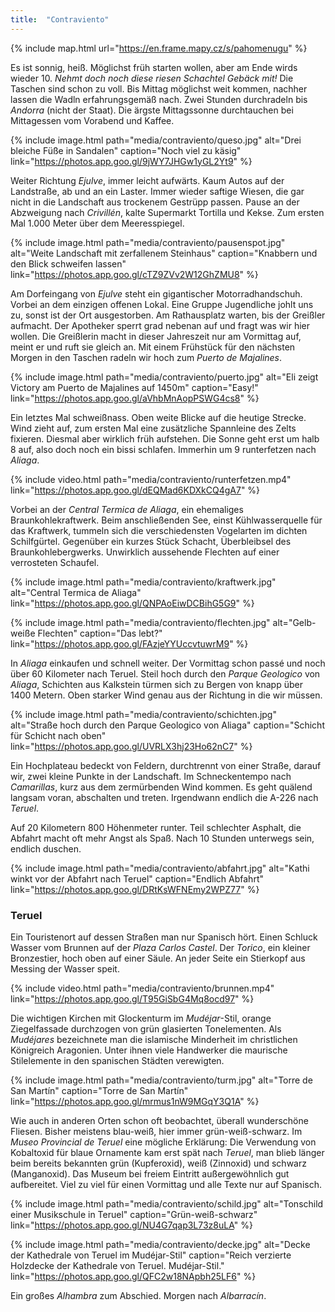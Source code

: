 ```yaml
---
title:  "Contraviento"
---
```


{% include map.html url="https://en.frame.mapy.cz/s/pahomenugu" %}

Es ist sonnig, heiß.
Möglichst früh starten wollen, aber am Ende wirds wieder 10.
*Nehmt doch noch diese riesen Schachtel Gebäck mit!*
Die Taschen sind schon zu voll.
Bis Mittag möglichst weit kommen, nachher lassen die Wadln erfahrungsgemäß nach.
Zwei Stunden durchradeln bis *Andorra* (nicht der Staat).
Die ärgste Mittagssonne durchtauchen bei Mittagessen vom Vorabend und Kaffee.

{% include image.html path="media/contraviento/queso.jpg" alt="Drei bleiche Füße in Sandalen" caption="Noch viel zu käsig" link="https://photos.app.goo.gl/9jWY7JHGw1yGL2Yt9" %}

Weiter Richtung *Ejulve*, immer leicht aufwärts.
Kaum Autos auf der Landstraße, ab und an ein Laster.
Immer wieder saftige Wiesen, die gar nicht in die Landschaft aus trockenem Gestrüpp passen.
Pause an der Abzweigung nach *Crivillén*, kalte Supermarkt Tortilla und Kekse.
Zum ersten Mal 1.000 Meter über dem Meeresspiegel.

{% include image.html path="media/contraviento/pausenspot.jpg" alt="Weite Landschaft mit zerfallenem Steinhaus" caption="Knabbern und den Blick schweifen lassen" link="https://photos.app.goo.gl/cTZ9ZVv2W12GhZMU8" %}

Am Dorfeingang von *Ejulve* steht ein gigantischer Motorradhandschuh.
Vorbei an dem einzigen offenen Lokal. 
Eine Gruppe Jugendliche johlt uns zu, sonst ist der Ort ausgestorben.
Am Rathausplatz warten, bis der Greißler aufmacht.
Der Apotheker sperrt grad nebenan auf und fragt was wir hier wollen.
Die Greißlerin macht in dieser Jahreszeit nur am Vormittag auf, meint er und ruft sie gleich an.
Mit einem Frühstück für den nächsten Morgen in den Taschen radeln wir hoch zum *Puerto de Majalines*.

{% include image.html path="media/contraviento/puerto.jpg" alt="Eli zeigt Victory am Puerto de Majalines auf 1450m" caption="Easy!" link="https://photos.app.goo.gl/aVhbMnAopPSWG4cs8" %}

Ein letztes Mal schweißnass.
Oben weite Blicke auf die heutige Strecke.
Wind zieht auf, zum ersten Mal eine zusätzliche Spannleine des Zelts fixieren.
Diesmal aber wirklich früh aufstehen.
Die Sonne geht erst um halb 8 auf, also doch noch ein bissi schlafen.
Immerhin um 9 runterfetzen nach *Aliaga*.

{% include video.html path="media/contraviento/runterfetzen.mp4" link="https://photos.app.goo.gl/dEQMad6KDXkCQ4gA7" %}

Vorbei an der *Central Termica de Aliaga*, ein ehemaliges Braunkohlekraftwerk.
Beim anschließenden See, einst Kühlwasserquelle für das Kraftwerk, tummeln sich die verschiedensten Vogelarten im dichten Schilfgürtel.
Gegenüber ein kurzes Stück Schacht, Überbleibsel des Braunkohlebergwerks.
Unwirklich aussehende Flechten auf einer verrosteten Schaufel.

{% include image.html path="media/contraviento/kraftwerk.jpg" alt="Central Termica de Aliaga" link="https://photos.app.goo.gl/QNPAoEiwDCBihG5G9" %}

{% include image.html path="media/contraviento/flechten.jpg" alt="Gelb-weiße Flechten" caption="Das lebt?" link="https://photos.app.goo.gl/FAzjeYYUccvtuwrM9" %}

In *Aliaga* einkaufen und schnell weiter.
Der Vormittag schon passé und noch über 60 Kilometer nach Teruel.
Steil hoch durch den *Parque Geologico* von *Aliaga*, Schichten aus Kalkstein türmen sich zu Bergen von knapp über 1400 Metern.
Oben starker Wind genau aus der Richtung in die wir müssen.

{% include image.html path="media/contraviento/schichten.jpg" alt="Straße hoch durch den Parque Geologico von Aliaga" caption="Schicht für Schicht nach oben" link="https://photos.app.goo.gl/UVRLX3hj23Ho62nC7" %}

Ein Hochplateau bedeckt von Feldern, durchtrennt von einer Straße, darauf wir, zwei kleine Punkte in der Landschaft.
Im Schneckentempo nach *Camarillas*, kurz aus dem zermürbenden Wind kommen.
Es geht quälend langsam voran, abschalten und treten.
Irgendwann endlich die A-226 nach *Teruel*.

Auf 20 Kilometern 800 Höhenmeter runter.
Teil schlechter Asphalt, die Abfahrt macht oft mehr Angst als Spaß.
Nach 10 Stunden unterwegs sein, endlich duschen.

{% include image.html path="media/contraviento/abfahrt.jpg" alt="Kathi winkt vor der Abfahrt nach Teruel" caption="Endlich Abfahrt" link="https://photos.app.goo.gl/DRtKsWFNEmy2WPZ77" %}

### Teruel ###

Ein Touristenort auf dessen Straßen man nur Spanisch hört.
Einen Schluck Wasser vom Brunnen auf der *Plaza Carlos Castel*.
Der *Torico*, ein kleiner Bronzestier, hoch oben auf einer Säule.
An jeder Seite ein Stierkopf aus Messing der Wasser speit.

{% include video.html path="media/contraviento/brunnen.mp4" link="https://photos.app.goo.gl/T95GiSbG4Mq8ocd97" %}

Die wichtigen Kirchen mit Glockenturm im *Mudéjar*-Stil, orange Ziegelfassade durchzogen von grün glasierten Tonelementen.
Als *Mudéjares* bezeichnete man die islamische Minderheit im christlichen Königreich Aragonien.
Unter ihnen viele Handwerker die maurische Stilelemente in den spanischen Städten verewigten.

{% include image.html path="media/contraviento/turm.jpg" alt="Torre de San Martín" caption="Torre de San Martín" link="https://photos.app.goo.gl/mrmus1nW9MGqY3Q1A" %}

Wie auch in anderen Orten schon oft beobachtet, überall wunderschöne Fliesen.
Bisher meistens blau-weiß, hier immer grün-weiß-schwarz.
Im *Museo Provincial de Teruel* eine mögliche Erklärung: Die Verwendung von Kobaltoxid für blaue Ornamente kam erst spät nach *Teruel*, man blieb länger beim bereits bekannten grün (Kupferoxid), weiß (Zinnoxid) und schwarz (Manganoxid).
Das Museum bei freiem Eintritt außergewöhnlich gut aufbereitet.
Viel zu viel für einen Vormittag und alle Texte nur auf Spanisch.

{% include image.html path="media/contraviento/schild.jpg" alt="Tonschild einer Musikschule in Teruel" caption="Grün-weiß-schwarz" link="https://photos.app.goo.gl/NU4G7qap3L73z8uLA" %}

{% include image.html path="media/contraviento/decke.jpg" alt="Decke der Kathedrale von Teruel im Mudéjar-Stil" caption="Reich verzierte Holzdecke der Kathedrale von Teruel. Mudéjar-Stil." link="https://photos.app.goo.gl/QFC2w18NApbh25LF6" %}

Ein großes *Alhambra* zum Abschied.
Morgen nach *Albarracín*.
